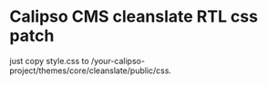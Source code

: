 Calipso CMS cleanslate RTL css patch
====================================

just copy style.css to /your-calipso-project/themes/core/cleanslate/public/css.